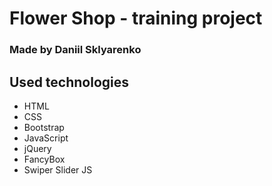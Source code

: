 # Flower Shop - training project
### Made by Daniil Sklyarenko

## Used technologies
- HTML
- CSS
- Bootstrap 
- JavaScript
- jQuery
- FancyBox
- Swiper Slider JS
